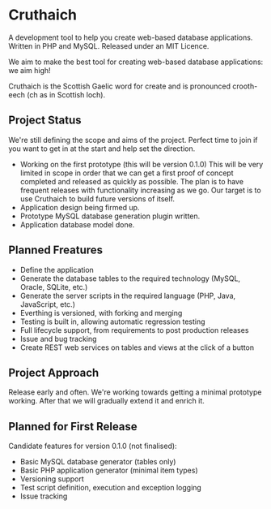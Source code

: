 Cruthaich
=========

A development tool to help you create web-based database applications. Written in PHP and MySQL.
Released under an MIT Licence.

We aim to make the best tool for creating web-based database applications: we aim high!

Cruthaich is the Scottish Gaelic word for create and is pronounced crooth-eech (ch as in Scottish loch).


Project Status
--------------

We're still defining the scope and aims of the project.  Perfect time to join if you want to get in at the start
and help set the direction.

- Working on the first prototype (this will be version 0.1.0)
  This will be very limited in scope in order that we can get a first proof of concept
  completed and released as quickly as possible.  The plan is to have frequent releases
  with functionality increasing as we go.  Our target is to use Cruthaich to build
  future versions of itself.
- Application design being firmed up.
- Prototype MySQL database generation plugin written.
- Application database model done.


Planned Freatures
-----------------

- Define the application
- Generate the database tables to the required technology (MySQL, Oracle, SQLite, etc.)
- Generate the server scripts in the required language (PHP, Java, JavaScript, etc.)
- Everthing is versioned, with forking and merging
- Testing is built in, allowing automatic regression testing
- Full lifecycle support, from requirements to post production releases
- Issue and bug tracking
- Create REST web services on tables and views at the click of a button


Project Approach
----------------

Release early and often.  We're working towards getting a minimal prototype working.  After that we will gradually
extend it and enrich it.


Planned for First Release
-------------------------

Candidate features for version 0.1.0 (not finalised):
  - Basic MySQL database generator (tables only)
  - Basic PHP application generator (minimal item types)
  - Versioning support
  - Test script definition, execution and exception logging
  - Issue tracking

